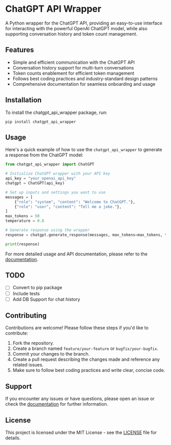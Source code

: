 # ChatGPT API Wrapper

A Python wrapper for the ChatGPT API, providing an easy-to-use interface for interacting with the powerful OpenAI ChatGPT model, while also supporting conversation history and token count management.

## Features

- Simple and efficient communication with the ChatGPT API
- Conversation history support for multi-turn conversations
- Token counts enablement for efficient token management
- Follows best coding practices and industry-standard design patterns
- Comprehensive documentation for seamless onboarding and usage

## Installation

To install the chatgpt_api_wrapper package, run:

```
pip install chatgpt_api_wrapper
```

## Usage

Here's a quick example of how to use the `chatgpt_api_wrapper` to generate a response from the ChatGPT model:

```python
from chatgpt_api_wrapper import ChatGPT

# Initialize ChatGPT wrapper with your API key
api_key = "your_openai_api_key"
chatgpt = ChatGPT(api_key)

# Set up inputs and settings you want to use
messages = [
    {"role": "system", "content": "Welcome to ChatGPT."},
    {"role": "user", "content": "Tell me a joke."},
]
max_tokens = 50
temperature = 0.8

# Generate response using the wrapper
response = chatgpt.generate_response(messages, max_tokens=max_tokens, temperature=temperature)

print(response)
```

For more detailed usage and API documentation, please refer to the [documentation](link_to_doc).

## TODO

- [ ] Convert to pip package
- [ ] Include tests
- [ ] Add DB Support for chat history

## Contributing

Contributions are welcome! Please follow these steps if you'd like to contribute:

1. Fork the repository.
2. Create a branch named `feature/your-feature` or `bugfix/your-bugfix`.
3. Commit your changes to the branch.
4. Create a pull request describing the changes made and reference any related issues.
5. Make sure to follow best coding practices and write clear, concise code.

## Support

If you encounter any issues or have questions, please open an issue or check the [documentation](link_to_doc) for further information.

## License

This project is licensed under the MIT License - see the [LICENSE](LICENSE) file for details.